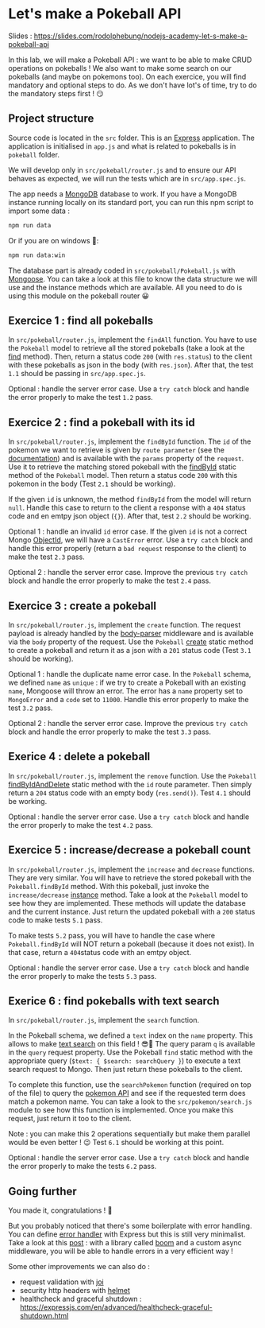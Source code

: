 # Let's make a Pokeball API

Slides :
<https://slides.com/rodolphebung/nodejs-academy-let-s-make-a-pokeball-api>

In this lab, we will make a Pokeball API : we want to be able to make CRUD
operations on pokeballs ! We also want to make some search on our pokeballs (and
maybe on pokemons too). On each exercice, you will find mandatory and optional
steps to do. As we don't have lot's of time, try to do the mandatory steps first
! 😏

## Project structure

Source code is located in the `src` folder. This is an
[Express](https://expressjs.com) application. The application is initialised in
`app.js` and what is related to pokeballs is in `pokeball` folder.

We will develop only in `src/pokeball/router.js` and to ensure our API behaves
as expected, we will run the tests which are in `src/app.spec.js`.

The app needs a [MongoDB](https://www.mongodb.com/) database to work. If you
have a MongoDB instance running locally on its standard port, you can run this
npm script to import some data :

```bash
npm run data
```

Or if you are on windows 🤦‍:

```bash
npm run data:win
```

The database part is already coded in `src/pokeball/Pokeball.js` with
[Mongoose](https://mongoosejs.com/). You can take a look at this file to know
the data structure we will use and the instance methods which are available. All
you need to do is using this module on the pokeball router 😀

## Exercice 1 : find all pokeballs

In `src/pokeball/router.js`, implement the `findAll` function. You have to use
the `Pokeball` model to retrieve all the stored pokeballs (take a look at the
[find](https://mongoosejs.com/docs/api.html#model_Model.find) method). Then,
return a status code `200` (with `res.status`) to the client with these
pokeballs as json in the body (with `res.json`). After that, the test `1.1`
should be passing in `src/app.spec.js`.

Optional : handle the server error case. Use a `try catch` block and handle the
error properly to make the test `1.2` pass.

## Exercice 2 : find a pokeball with its id

In `src/pokeball/router.js`, implement the `findById` function. The `id` of the
pokemon we want to retrieve is given by `route parameter` (see the
[documentation](http://expressjs.com/en/guide/routing.html)) and is available
with the `params` property of the `request`. Use it to retrieve the matching
stored pokeball with the
[findById](https://mongoosejs.com/docs/api.html#model_Model.findById) static
method of the `Pokeball` model. Then return a status code `200` with this
pokemon in the body (Test `2.1` should be working).

If the given `id` is unknown, the method `findById` from the model will return
`null`. Handle this case to return to the client a response with a `404` status
code and en emtpy json object (`{}`). After that, test `2.2` should be working.

Optional 1 : handle an invalid `id` error case. If the given `id` is not a
correct Mongo
[ObjectId](https://docs.mongodb.com/manual/reference/method/ObjectId/), we will
have a `CastError` error. Use a `try catch` block and handle this error properly
(return a `bad request` response to the client) to make the test `2.3` pass.

Optional 2 : handle the server error case. Improve the previous `try catch`
block and handle the error properly to make the test `2.4` pass.

## Exercice 3 : create a pokeball

In `src/pokeball/router.js`, implement the `create` function. The request
payload is already handled by the
[body-parser](https://github.com/expressjs/body-parser) middleware and is
available via the `body` property of the request. Use the `Pokeball`
[create](https://mongoosejs.com/docs/api.html#model_Model.create) static method
to create a pokeball and return it as a json with a `201` status code (Test
`3.1` should be working).

Optional 1 : handle the duplicate name error case. In the `Pokeball` schema, we
defined `name` as `unique` : if we try to create a Pokeball with an existing
`name`, Mongoose will throw an error. The error has a `name` property set to
`MongoError` and a `code` set to `11000`. Handle this error properly to make the
test `3.2` pass.

Optional 2 : handle the server error case. Improve the previous `try catch`
block and handle the error properly to make the test `3.3` pass.

## Exerice 4 : delete a pokeball

In `src/pokeball/router.js`, implement the `remove` function. Use the `Pokeball`
[findByIdAndDelete](https://mongoosejs.com/docs/api.html#model_Model.findByIdAndDelete)
static method with the `id` route parameter. Then simply return a `204` status
code with an empty body (`res.send()`). Test `4.1` should be working.

Optional : handle the server error case. Use a `try catch` block and handle the
error properly to make the test `4.2` pass.

## Exercice 5 : increase/decrease a pokeball count

In `src/pokeball/router.js`, implement the `increase` and `decrease` functions.
They are very similar. You will have to retrieve the stored pokeball with the
`Pokeball.findById` method. With this pokeball, just invoke the
`increase/decrease` [instance](https://mongoosejs.com/docs/guide.html#methods)
method. Take a look at the `Pokeball` model to see how they are implemented.
These methods will update the database and the current instance. Just return the
updated pokeball with a `200` status code to make tests `5.1` pass.

To make tests `5.2` pass, you will have to handle the case where
`Pokeball.findById` will NOT return a pokeball (because it does not exist). In
that case, return a `404`status code with an emtpy object.

Optional : handle the server error case. Use a `try catch` block and handle the
error properly to make the tests `5.3` pass.

## Exerice 6 : find pokeballs with text search

In `src/pokeball/router.js`, implement the `search` function.

In the Pokeball schema, we defined a `text` index on the `name` property. This
allows to make [text search](https://docs.mongodb.com/manual/text-search/) on
this field ! 😎💪 The query param `q` is available in the `query` request
property. Use the Pokeball `find` static method with the appropriate query
(`$text: { $search: searchQuery }`) to execute a text search request to Mongo.
Then just return these pokeballs to the client.

To complete this function, use the `searchPokemon` function (required on top of
the file) to query the [pokemon API](https://pokeapi.co/) and see if the
requested term does match a pokemon name. You can take a look to the
`src/pokemon/search.js` module to see how this function is implemented. Once you
make this request, just return it too to the client.

Note : you can make this 2 operations sequentially but make them parallel would
be even better ! 😉 Test `6.1` should be working at this point.

Optional : handle the server error case. Use a `try catch` block and handle the
error properly to make the tests `6.2` pass.

## Going further

You made it, congratulations ! 🎉

But you probably noticed that there's some boilerplate with error handling. You
can define [error handler](http://expressjs.com/en/guide/error-handling.html)
with Express but this is still very minimalist. Take a look at this
[post](https://nemethgergely.com/error-handling-express-async-await/) : with a
library called [boom](https://github.com/hapijs/boom) and a custom async
middleware, you will be able to handle errors in a very efficient way !

Some other improvements we can also do :

- request validation with [joi](https://github.com/hapijs/joi)
- security http headers with [helmet](https://github.com/helmetjs/helmet)
- healthcheck and graceful shutdown :
  <https://expressjs.com/en/advanced/healthcheck-graceful-shutdown.html>
